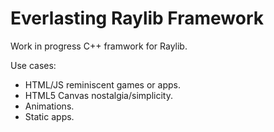 # Everlasting Raylib Framework

Work in progress C++ framwork for Raylib.


Use cases:

* HTML/JS reminiscent games or apps.
* HTML5 Canvas nostalgia/simplicity.
* Animations.
* Static apps.
